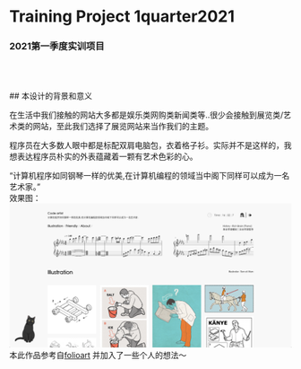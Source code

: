 # Training Project 1quarter2021

### 2021第一季度实训项目
<br>
<br>
<br>
## 本设计的背景和意义

在生活中我们接触的网站大多都是娱乐类网购类新闻类等..很少会接触到展览类/艺术类的网站，至此我们选择了展览网站来当作我们的主题。

 程序员在大多数人眼中都是标配双肩电脑包，衣着格子衫。实际并不是这样的，我想表达程序员朴实的外表蕴藏着一颗有艺术色彩的心。

“计算机程序如同钢琴一样的优美,在计算机编程的领域当中阁下同样可以成为一名艺术家。”
<br>
效果图：
![sample](sample.png)
<br>
本此作品参考自[folioart](https://folioart.co.uk/illustrator/son-of-alan)
并加入了一些个人的想法～